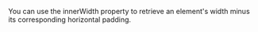 You can use the innerWidth property to retrieve an element's width minus
its corresponding horizontal padding.
